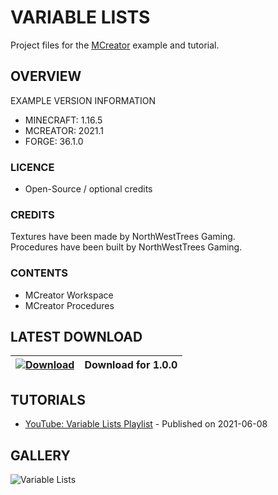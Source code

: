 # VARIABLE LISTS 
Project files for the [MCreator](https://mcreator.net/) example and tutorial.

## OVERVIEW
EXAMPLE VERSION INFORMATION

* MINECRAFT: 1.16.5
* MCREATOR: 2021.1
* FORGE: 36.1.0

### LICENCE
- Open-Source / optional credits

### CREDITS
Textures have been made by NorthWestTrees Gaming.    
Procedures have been built by NorthWestTrees Gaming.

### CONTENTS
* MCreator Workspace
* MCreator Procedures

## LATEST DOWNLOAD
| [![Download](https://i.imgur.com/Xcxx2Gr.png)](https://github.com/MCreator-Examples/Variable-Lists/files/6688111/mcreator_variable_lists_example.zip) | Download for 1.0.0 |
| --- | --- |

## TUTORIALS
* [YouTube: Variable Lists Playlist](https://www.youtube.com/watch?v=Wikoy4eMBeo&list=PL5k7swYOU_yTgYlvTq-mMYpJ0H0O77Tel) - Published on 2021-06-08

## GALLERY
![Variable Lists](https://i.imgur.com/lZ8PlKe.png)
